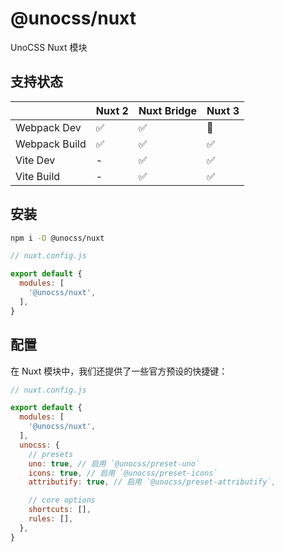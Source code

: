 # @unocss/nuxt

UnoCSS Nuxt 模块

## 支持状态

| | Nuxt 2 | Nuxt Bridge | Nuxt 3 |
| --- | --- | --- | --- |
| Webpack Dev | ✅ | ✅ | 🚧 |
| Webpack Build | ✅ | ✅ | ✅ |
| Vite Dev | - | ✅ | ✅ |
| Vite Build | - | ✅ | ✅ |

## 安装

```bash
npm i -D @unocss/nuxt
```

```js
// nuxt.config.js

export default {
  modules: [
    '@unocss/nuxt',
  ],
}
```

## 配置

在 Nuxt 模块中，我们还提供了一些官方预设的快捷键：

```js
// nuxt.config.js

export default {
  modules: [
    '@unocss/nuxt',
  ],
  unocss: {
    // presets
    uno: true, // 启用 `@unocss/preset-uno`
    icons: true, // 启用 `@unocss/preset-icons`
    attributify: true, // 启用 `@unocss/preset-attributify`,

    // core options
    shortcuts: [],
    rules: [],
  },
}
```
